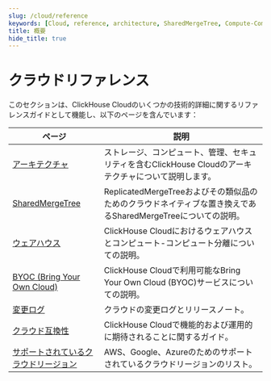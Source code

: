 ```yaml
---
slug: /cloud/reference
keywords: [Cloud, reference, architecture, SharedMergeTree, Compute-Compute Separation, Bring Your Own Cloud, Changelogs, Supported Cloud Regions, Cloud Compatibility]
title: 概要
hide_title: true
---
```


# クラウドリファレンス

このセクションは、ClickHouse Cloudのいくつかの技術的詳細に関するリファレンスガイドとして機能し、以下のページを含んでいます：

| ページ                              | 説明                                                                                                     |
|-----------------------------------|-------------------------------------------------------------------------------------------------------|
| [アーキテクチャ](/cloud/reference/architecture)               | ストレージ、コンピュート、管理、セキュリティを含むClickHouse Cloudのアーキテクチャについて説明します。                       |
| [SharedMergeTree](/cloud/reference/shared-merge-tree)            | ReplicatedMergeTreeおよびその類似品のためのクラウドネイティブな置き換えであるSharedMergeTreeについての説明。                       |
| [ウェアハウス](/cloud/reference/compute-compute-separation)                 | ClickHouse Cloudにおけるウェアハウスとコンピュート-コンピュート分離についての説明。                                       |
| [BYOC (Bring Your Own Cloud)](/cloud/reference/byoc)| ClickHouse Cloudで利用可能なBring Your Own Cloud (BYOC)サービスについての説明。                              |
| [変更ログ](/cloud/reference/changelogs)                 | クラウドの変更ログとリリースノート。                                                                       |
| [クラウド互換性](/whats-new/cloud-compatibility)        | ClickHouse Cloudで機能的および運用的に期待されることに関するガイド。                                         |
| [サポートされているクラウドリージョン](/cloud/reference/supported-regions)    | AWS、Google、Azureのためのサポートされているクラウドリージョンのリスト。                                     |
